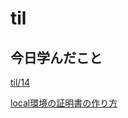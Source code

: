 # til

## 今日学んだこと

[til/14](https://github.com/tokiohamamatsu/til/blob/master/%E6%B4%BB%E5%8B%95%E8%A8%98%E9%8C%B2/2022/07/14.md)

[local環境の証明書の作り方](https://github.com/tokiohamamatsu/til/blob/master/extra/local%E7%92%B0%E5%A2%83%E3%81%AE%E8%A8%BC%E6%98%8E%E6%9B%B8%E3%81%AE%E4%BD%9C%E3%82%8A%E6%96%B9.md)